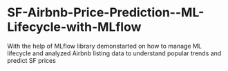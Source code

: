 # SF-Airbnb-Price-Prediction--ML-Lifecycle-with-MLflow
With the help of MLflow library demonstarted on how to manage ML lifecycle and analyzed Airbnb listing data to understand popular trends and predict SF prices
